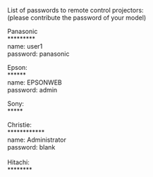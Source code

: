 List of passwords to remote control projectors: <br />
(please contribute the password of your model) <br />

Panasonic <br />
********* <br />
name: user1 <br />
password: panasonic <br />

Epson: <br />
****** <br />
name: EPSONWEB <br />
password: admin <br />

Sony: <br />
***** <br />

Christie:<br />
************<br />
name: Administrator<br />
password: blank<br />
<br />
Hitachi:<br />
********<br />

